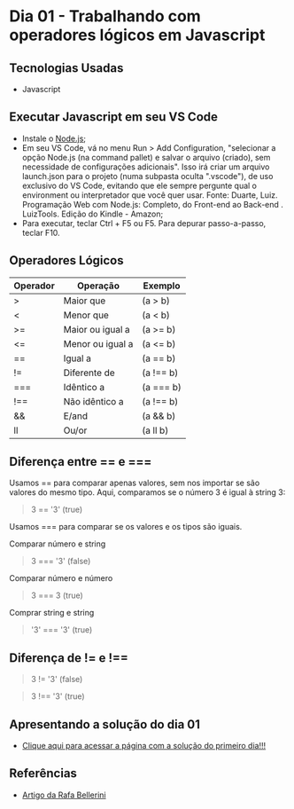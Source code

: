 # Dia 01 - Trabalhando com operadores lógicos em Javascript

## Tecnologias Usadas

*   Javascript

## Executar Javascript em seu VS Code

* Instale o [Node.js](https://nodejs.org/en/); 
* Em seu VS Code, vá no menu Run > Add Configuration, "selecionar a opção Node.js (na command pallet) e salvar o arquivo (criado), sem necessidade de configurações adicionais". Isso irá criar um arquivo launch.json para o projeto (numa subpasta oculta ".vscode"), de uso exclusivo do VS Code, evitando que ele sempre pergunte qual o environment ou interpretador que você quer usar. Fonte: Duarte, Luiz. Programação Web com Node.js: Completo, do Front-end ao Back-end . LuizTools. Edição do Kindle - Amazon; 
* Para executar, teclar Ctrl + F5 ou F5. Para depurar passo-a-passo, teclar F10.

## Operadores Lógicos

| Operador | Operação | Exemplo |
| -------- | -------- | -------                
| >   | Maior que        | (a > b)
| <	  | Menor que	     | (a < b)
| >=  | Maior ou igual a | (a >= b)
| <=  | Menor ou igual a | (a <= b)
| ==  | Igual a          | (a == b)
| !=  | Diferente de	 | (a !== b)
| === | Idêntico a       | (a === b)
| !== |	Não idêntico a   |	(a !== b)
| &&  |	E/and            |	(a && b)
| ll  |	Ou/or            |	(a ll b)

## Diferença entre == e ===

Usamos == para comparar apenas valores, sem nos importar se são valores do mesmo tipo. Aqui, comparamos se o número 3 é igual à string 3:

> 3 == '3' (true)

Usamos === para comparar se os valores e os tipos são iguais.

Comparar número e string

> 3 === '3' (false)

Comparar número e número

> 3 === 3 (true)

Comprar string e string

> '3' === '3' (true)

## Diferença de != e !==

> 3 != '3' (false)

> 3 !== '3' (true)

## Apresentando a solução do dia 01
* [Clique aqui para acessar a página com a solução do primeiro dia!!!](https://srrogerio.github.io/7_Days_of_Code_Alura_2025/JavaScript/Dia-001/index.html)

## Referências

* [Artigo da Rafa Bellerini](https://www.alura.com.br/artigos/operadores-matematicos-em-javascript?gclid=Cj0KCQiA_8OPBhDtARIsAKQu0gYUqZqgonpXyEP1_hpUl58wYAk_P3Ze4VWrxo9ftkFW9CLYOMyjO1caAlrzEALw_wcB&utm_source=ActiveCampaign&utm_medium=email&utm_content=%237DaysOfCode+-+L%C3%B3gica+JS+1%2F7%3A+Opera%C3%A7%C3%B5es+Booleanas&utm_campaign=%5BALURA+%237days+Of+Code%5D+%28L%C3%B3gica+de+Programa%C3%A7%C3%A3o+-+JavaScript%29+Dia+1%3A+Comparando+Valores&vgo_ee=F9c%2FFeXJKtFaSDiEzuuGvL35hO7C%2FF3J%2FgQB9Uu3XAY%3D)